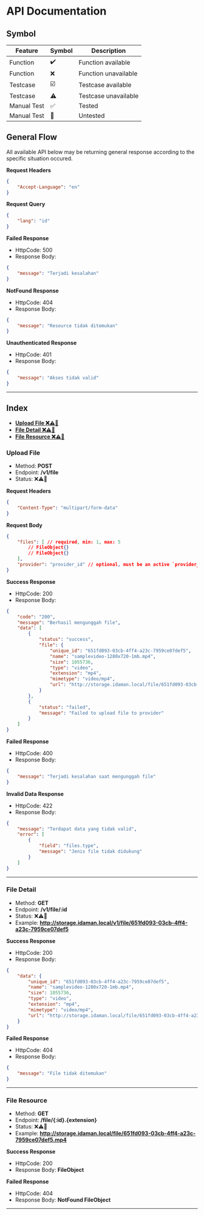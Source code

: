 # API Documentation

## Symbol
| Feature  | Symbol | Description         |
| ---      | ------ | ------              |
| Function |   ✔️  | Function available   |
| Function |   ❌  | Function unavailable |
| Testcase |   ☑️  | Testcase available   |
| Testcase |   ⚠️  | Testcase unavailable |
| Manual Test |   ✅  | Tested            |
| Manual Test |   🚨  | Untested           |

## General Flow
All available API below may be returning general response according to the specific situation occured.

**Request Headers**
```json
{
	"Accept-Language": "en"
}
```

**Request Query**
```json
{
	"lang": "id"
}
```

**Failed Response**
- HttpCode: 500
- Response Body: 
```json
{
	"message": "Terjadi kesalahan"
}
```

**NotFound Response**
- HttpCode: 404
- Response Body: 
```json
{
	"message": "Resource tidak ditemukan"
}
```

**Unauthenticated Response**
- HttpCode: 401
- Response Body: 
```json
{
	"message": "Akses tidak valid"
}
```

---

## Index
- [**Upload File ❌⚠️🚨** ](#upload-file)
- [**File Detail ❌⚠️🚨** ](#file-detail)
- [**File Resource ❌⚠️🚨** ](#file-resource)

### Upload File
- Method: **POST**
- Endpoint: **/v1/file**
- Status: ❌⚠️🚨

**Request Headers**
```json
{
	"Content-Type": "multipart/form-data"
}
```

**Request Body**
```json
{
	"files": [ // required, min: 1, max: 5
		// FileObject{}
		// FileObject{}
	],
	"provider": "provider_id" // optional, must be an active `provider_id` or `local`
}
```

**Success Response**
- HttpCode: 200
- Response Body:
```json
{
	"code": "200",
	"message": "Berhasil mengunggah file",
	"data": [
		{
			"status": "success",
			"file": {
				"unique_id": "651fd093-03cb-4ff4-a23c-7959ce07def5",
				"name": "samplevideo-1280x720-1mb.mp4",
				"size": 1055736,
				"type": "video",
				"extension": "mp4",
				"mimetype": "video/mp4",
				"url": "http://storage.idaman.local/file/651fd093-03cb-4ff4-a23c-7959ce07def5.mp4"
			}
		},
		{
			"status": "failed",
			"message": "Failed to upload file to provider"
		}
	]
}
```

**Failed Response**
- HttpCode: 400
- Response Body: 
```json
{
	"message": "Terjadi kesalahan saat mengunggah file"
}
```

**Invalid Data Response**
- HttpCode: 422
- Response Body: 
```json
{
	"message": "Terdapat data yang tidak valid",
	"error": [
		{
			"field": "files.type",
			"message": "Jenis file tidak didukung"
		}
	]
}
```

---

### File Detail
- Method: **GET**
- Endpoint: **/v1/file/:id**
- Status: ❌⚠️🚨
- Example: **http://storage.idaman.local/v1/file/651fd093-03cb-4ff4-a23c-7959ce07def5**

**Success Response**
- HttpCode: 200
- Response Body:
```json
{
	"data": {
		"unique_id": "651fd093-03cb-4ff4-a23c-7959ce07def5",
		"name": "samplevideo-1280x720-1mb.mp4",
		"size": 1055736,
		"type": "video",
		"extension": "mp4",
		"mimetype": "video/mp4",
		"url": "http://storage.idaman.local/file/651fd093-03cb-4ff4-a23c-7959ce07def5.mp4"
	}
}
```

**Failed Response**
- HttpCode: 404
- Response Body: 
```json
{
	"message": "File tidak ditemukan"
}
```

---

### File Resource
- Method: **GET**
- Endpoint: **/file/{:id}.{extension}**
- Status: ❌⚠️🚨
- Example: **http://storage.idaman.local/file/651fd093-03cb-4ff4-a23c-7959ce07def5.mp4**

**Success Response**
- HttpCode: 200
- Response Body: **FileObject**

**Failed Response**
- HttpCode: 404
- Response Body: **NotFound FileObject**

---
